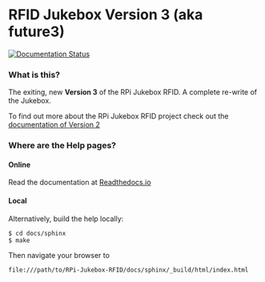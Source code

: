 # RFID Jukebox Version 3 (aka future3) 

[![Documentation Status](https://readthedocs.org/projects/rpi-jukebox-rfid/badge/?version=latest)](https://rpi-jukebox-rfid.readthedocs.io/en/latest/?badge=latest)

### What is this?

The exiting, new **Version 3** of the RPi Jukebox RFID. A complete re-write of the Jukebox.

To find out more about the RPi Jukebox RFID
project check out the [documentation of Version 2](<https://github.com/MiczFlor/RPi-Jukebox-RFID>)

### Where are the Help pages?

#### Online

Read the documentation at [Readthedocs.io](https://rpi-jukebox-rfid.readthedocs.io/en/latest/)

#### Local

Alternatively, build the help locally:

~~~
$ cd docs/sphinx
$ make
~~~

Then navigate your browser to 

~~~
file:///path/to/RPi-Jukebox-RFID/docs/sphinx/_build/html/index.html
~~~
